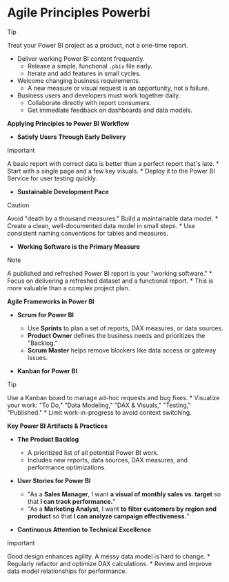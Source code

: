 # Agile Principles Powerbi

> [!TIP]
> Treat your Power BI project as a product, not a one-time report.
*   Deliver working Power BI content frequently.
    *   Release a simple, functional `.pbix` file early.
    *   Iterate and add features in small cycles.
*   Welcome changing business requirements.
    *   A new measure or visual request is an opportunity, not a failure.
*   Business users and developers must work together daily.
    *   Collaborate directly with report consumers.
    *   Get immediate feedback on dashboards and data models.

**Applying Principles to Power BI Workflow**

*   **Satisfy Users Through Early Delivery**
> [!IMPORTANT]
> A basic report with correct data is better than a perfect report that's late.
    *   Start with a single page and a few key visuals.
    *   Deploy it to the Power BI Service for user testing quickly.

*   **Sustainable Development Pace**
> [!CAUTION]
> Avoid "death by a thousand measures." Build a maintainable data model.
    *   Create a clean, well-documented data model in small steps.
    *   Use consistent naming conventions for tables and measures.

*   **Working Software is the Primary Measure**
> [!NOTE]
> A published and refreshed Power BI report is your "working software."
    *   Focus on delivering a refreshed dataset and a functional report.
    *   This is more valuable than a complex project plan.

**Agile Frameworks in Power BI**

*   **Scrum for Power BI**
    *   Use **Sprints** to plan a set of reports, DAX measures, or data sources.
    *   **Product Owner** defines the business needs and prioritizes the "Backlog."
    *   **Scrum Master** helps remove blockers like data access or gateway issues.

*   **Kanban for Power BI**
> [!TIP]
> Use a Kanban board to manage ad-hoc requests and bug fixes.
    *   Visualize your work: "To Do," "Data Modeling," "DAX & Visuals," "Testing," "Published."
    *   Limit work-in-progress to avoid context switching.

**Key Power BI Artifacts & Practices**

*   **The Product Backlog**
    *   A prioritized list of all potential Power BI work.
    *   Includes new reports, data sources, DAX measures, and performance optimizations.

*   **User Stories for Power BI**
    *   "As a **Sales Manager**, I want **a visual of monthly sales vs. target** so that **I can track performance.**"
    *   "As a **Marketing Analyst**, I want **to filter customers by region and product** so that **I can analyze campaign effectiveness.**"

*   **Continuous Attention to Technical Excellence**
> [!IMPORTANT]
> Good design enhances agility. A messy data model is hard to change.
    *   Regularly refactor and optimize DAX calculations.
    *   Review and improve data model relationships for performance.
